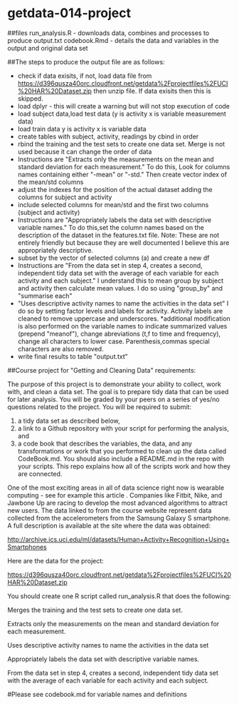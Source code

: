 # getdata-014-project
##files
run_analysis.R - downloads data, combines and processes to produce output.txt
codebook.Rmd - details the data and variables in the output and original data set

##The steps to produce the output file are as follows:
* check if data exisits, if not, load data file from https://d396qusza40orc.cloudfront.net/getdata%2Fprojectfiles%2FUCI%20HAR%20Dataset.zip then unzip file. If data exisits then this is skipped.
* load dplyr - this will create a warning but will not stop execution of code
* load subject data,load test data (y is activity x is variable measurement data)
* load train data y is activity x is variable data
* create tables with subject, activity, readings by cbind in order
* rbind the training and the test sets to create one data set. Merge is not used because it can change the order of data
* Instructions are "Extracts only the measurements on the mean and standard deviation for each measurement." To do this, Look for columns names containing either "-mean" or "-std." Then create vector index of the mean/std columns 
* adjust the indexes for the position of the actual dataset adding the columns for subject and activity
* include selected columns for mean/std and the first two columns (subject and activity)
* Instructions are "Appropriately labels the data set with descriptive variable names."  To do this,set the column names based on the description of the dataset in the features.txt file. Note: These are not entirely friendly but because they are well documented I believe this are appropriately descriptive.
* subset by the vector of selected columns (a) and create a new df
* Instructions are "From the data set in step 4, creates a second, independent tidy data set with the average of each variable for each activity and each subject." I understand this to mean group by subject and activity then calculate mean values. I do so using "group_by" and "summarise each"
* "Uses descriptive activity names to name the activities in the data set" I do so by setting factor levels and labels for activity. Activity labels are cleaned to remove uppercase and underscores.
*additional modification is also performed on the variable names to indicate summarized values (prepend "meanof"), change abreviations (t,f to time and frequency), change all characters to lower case. Parenthesis,commas special characters are also removed. 
* write final results to table "output.txt"  


##Course project for "Getting and Cleaning Data" requirements:

The purpose of this project is to demonstrate your ability to collect, work with, and clean a data set. The goal is to prepare tidy data that can be used for later analysis. You will be graded by your peers on a series of yes/no questions related to the project. You will be required to submit: 

1) a tidy data set as described below, 
2) a link to a Github repository with your script for performing the analysis, and 
3) a code book that describes the variables, the data, and any transformations or work that you performed to clean up the data called CodeBook.md. You should also include a README.md in the repo with your scripts. 
This repo explains how all of the scripts work and how they are connected.  

One of the most exciting areas in all of data science right now is wearable computing - see for example this article . Companies like Fitbit, Nike, and Jawbone Up are racing to develop the most advanced algorithms to attract new users. The data linked to from the course website represent data collected from the accelerometers from the Samsung Galaxy S smartphone. A full description is available at the site where the data was obtained: 

http://archive.ics.uci.edu/ml/datasets/Human+Activity+Recognition+Using+Smartphones 

Here are the data for the project: 

https://d396qusza40orc.cloudfront.net/getdata%2Fprojectfiles%2FUCI%20HAR%20Dataset.zip 

 You should create one R script called run_analysis.R that does the following:
 
Merges the training and the test sets to create one data set.

Extracts only the measurements on the mean and standard deviation for each measurement. 

Uses descriptive activity names to name the activities in the data set

Appropriately labels the data set with descriptive variable names. 

From the data set in step 4, creates a second, independent tidy data set with the average of each variable for each activity and each subject.


#Please see codebook.md for variable names and definitions
